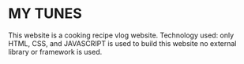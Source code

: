 # MY TUNES

This website is a cooking recipe vlog website. Technology used: only HTML, CSS, and JAVASCRIPT is used to build this website no external library or framework is used.
